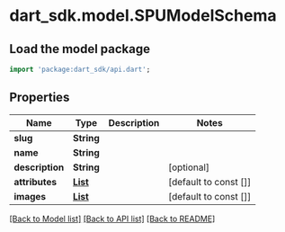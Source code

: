 # dart_sdk.model.SPUModelSchema

## Load the model package
```dart
import 'package:dart_sdk/api.dart';
```

## Properties
Name | Type | Description | Notes
------------ | ------------- | ------------- | -------------
**slug** | **String** |  | 
**name** | **String** |  | 
**description** | **String** |  | [optional] 
**attributes** | [**List<AttributeInProductSchema>**](AttributeInProductSchema.md) |  | [default to const []]
**images** | [**List<ImageSchema>**](ImageSchema.md) |  | [default to const []]

[[Back to Model list]](../README.md#documentation-for-models) [[Back to API list]](../README.md#documentation-for-api-endpoints) [[Back to README]](../README.md)


